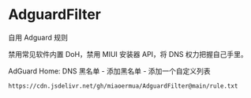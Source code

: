 # AdguardFilter

自用 Adguard 规则

禁用常见软件内置 DoH，禁用 MIUI 安装器 API，将 DNS 权力把握自己手里。

AdGuard Home: DNS 黑名单 - 添加黑名单 - 添加一个自定义列表 

```url
https://cdn.jsdelivr.net/gh/miaoermua/AdguardFilter@main/rule.txt
```